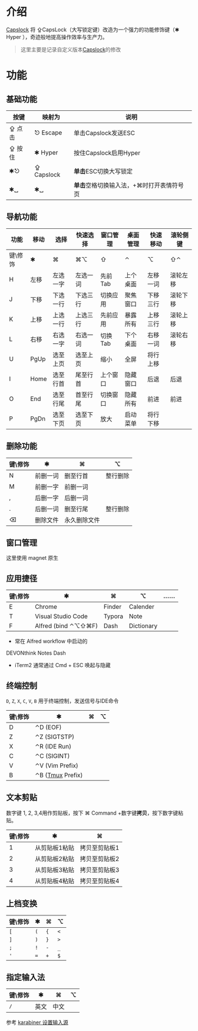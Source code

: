 # 介绍
[Capslock](https://github.com/qbosen/Capslock) 将 ⇪CapsLock（大写锁定键）改造为一个强力的功能修饰键（✱ Hyper ），奇迹般地提高操作效率与生产力。
> 这里主要是记录自定义版本[Capslock](https://github.com/qbosen/Capslock/tree/master/custom)的修改

# 功能
## 基础功能

| 按键 | 映射为 | 说明 |
|---|---|---|
| ⇪ 点击 | ⎋ Escape | 单击Capslock发送ESC |
| ⇪ 按住 | ✱  Hyper | 按住Capslock启用Hyper |
| ✱⎋ | ⇪ Capslock | **单击**ESC切换大写锁定 |
| ✱␣ | ✱␣ | **单击**空格切换输入法，+⌘时打开表情符号页 |
## 导航功能

| **功能** | **移动** | **选择** | **快速选择** | **窗口管理** | **桌面管理** | **快速移动** | **滚轮侧键** |
|---|---|---|---|---|---|---|---|
| 键\修饰 | ✱ | ⌘ | ⌘⌥ | ⇧ | ⌃ | ⌥ | ⇧⌃ |
| H | 左移 | 左选一字 | 左选一词 | 先前Tab | 上个桌面 | 左移一词 | 滚轮左移 |
| J | 下移 | 下选一行 | 下选三行 | 切换应用 | 聚焦窗口 | 下移三行 | 滚轮下移 |
| K | 上移 | 上选一行 | 上选三行 | 先前应用 | 暴露所有 | 上移三行 | 滚轮上移 |
| L | 右移 | 右选一字 | 右选一词 | 切换Tab | 下个桌面 | 右移一词 | 滚轮右移 |
| U | PgUp | 选至上页 | 选至上页 | 缩小 | 全屏 | 将行上移 | |
| I | Home | 选至行首 | 尾至行首 | 上个窗口 | 隐藏窗口 | 后退 | 后退 |
| O | End | 选至行尾 | 首至行尾 | 切换窗口 | 隐藏所有 | 前进 | 前进 |
| P | PgDn | 选至下页 | 选至下页 | 放大 | 启动菜单 | 将行下移 | |
## 删除功能

| 键\修饰 | ✱ | ⌘ | ⌥ |
|---|---|---|---|
| N | 前删一词 | 删至行首 | 整行删除 |
| M | 前删一字 | 前删一词 | |
| , | 后删一字 | 后删一词 | |
| . | 后删一词 | 删至行尾 | 整行删除 |
| ⌫ | 删除文件 | 永久删除文件 | |
## 窗口管理
这里使用 magnet 原生
## 应用捷径

| 键\修饰 | ✱ | ⌘ | ⌥ | …… |
|---|---|---|---|---|
| E | Chrome | Finder | Calender | |
| T | Visual Studio Code | Typora | Note | |
| F | Alfred (bind ⌃⌥⇧⌘F) | Dash | Dictionary | |
* 常在 Alfred workflow 中启动的

DEVONthink
Notes
Dash
* iTerm2 通常通过 Cmd + ESC 唤起与隐藏

## 终端控制
`D`, `Z`, `X`, `C`, `V`, `B` 用于终端控制，发送信号与IDE命令

| 键\修饰 | ✱ | ⌘ | ⌥ |
|---|---|---|---|
| D | ⌃D  (EOF) | | |
| Z | ⌃Z   (SIGTSTP) | | |
| X | ⌃R  (IDE Run) | | |
| C | ⌃C (SIGINT) | | |
| V | ⌃V (Vim Prefix) | | |
| B | ⌃B ([Tmux](http://tmux.github.io)  Prefix) | | |

## 文本剪贴
数字键 1, 2, 3,4用作剪贴板，按下 ⌘ Command +数字键**拷贝**，按下数字键粘贴。

| 键\修饰 | ✱ | ⌘ |
|---|---|---|
| 1 | 从剪贴板1粘贴 | 拷贝至剪贴板1 |
| 2 | 从剪贴板2粘贴 | 拷贝至剪贴板2 |
| 3 | 从剪贴板3粘贴 | 拷贝至剪贴板3 |
| 4 | 从剪贴板4粘贴 | 拷贝至剪贴板4 |
## 上档变换

| 键\修饰 | ✱ | ⌘ | ⌥ |
|---|---|---|---|
| `[` | `(` | `{` | `<` |
| `]` | `)` | `}` | `>` |
| `;` | `!` | `-` | `_` |
| `'` | `=` | `+` | `$` |
## 指定输入法

| 键\修饰 | ✱ | ⌘ | ⌥ |
|---|---|---|---|
| `/` | 英文 | 中文 | |
参考 [karabiner 设置输入源](https://karabiner-elements.pqrs.org/docs/json/complex-modifications-manipulator-definition/to/select-input-source/)
